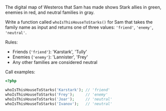 
The digital map of Westeros that Sam has made shows Stark allies in green, enemies in red, and neutral families in gray.

Write a function called `whoIsThisHouseToStarks()` for Sam that takes the family name as input and returns one of three values: `'friend'`, `'enemy'`, `'neutral'`.

Rules:

  * Friends (`'friend'`): 'Karstark', 'Tully'
  * Enemies (`'enemy'`): 'Lannister', 'Frey'
  * Any other families are considered neutral

Call examples:

```php
<?php

whoIsThisHouseToStarks('Karstark'); // 'friend'
whoIsThisHouseToStarks('Frey');     // 'enemy'
whoIsThisHouseToStarks('Joar');     // 'neutral'
whoIsThisHouseToStarks('Ivanov');   // 'neutral'
```
